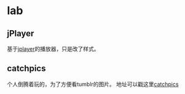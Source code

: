 # lab
## jPlayer
基于[jplayer](http://www.jplayer.org/)的播放器，只是改了样式。

## catchpics

个人倒腾着玩的，为了方便看tumblr的图片。
地址可以戳这里[catchpics](http://catchpics.sinaapp.com/)
